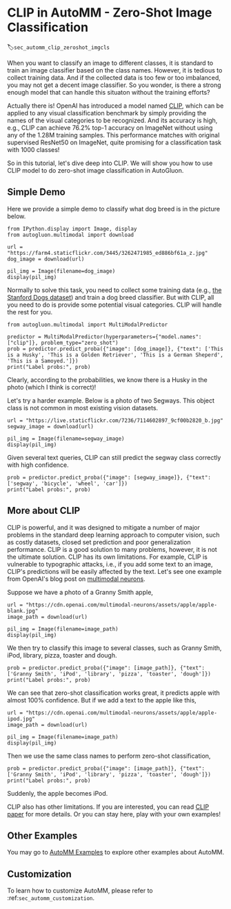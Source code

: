 # CLIP in AutoMM - Zero-Shot Image Classification 
:label:`sec_automm_clip_zeroshot_imgcls`

When you want to classify an image to different classes, it is standard to train an image classifier based on the class names. However, it is tedious to collect training data. And if the collected data is too few or too imbalanced, you may not get a decent image classifier. So you wonder, is there a strong enough model that can handle this situaton without the training efforts? 

Actually there is! OpenAI has introduced a model named [CLIP](https://openai.com/blog/clip/), which can be applied to any visual classification benchmark by simply providing the names of the visual categories to be recognized. And its accuracy is high, e.g., CLIP can achieve 76.2% top-1 accuracy on ImageNet without using any of the 1.28M training samples. This performance matches with original supervised ResNet50 on ImageNet, quite promising for a classification task with 1000 classes!

So in this tutorial, let's dive deep into CLIP. We will show you how to use CLIP model to do zero-shot image classification in AutoGluon. 


## Simple Demo

Here we provide a simple demo to classify what dog breed is in the picture below. 

```{.python .input}
from IPython.display import Image, display
from autogluon.multimodal import download

url = "https://farm4.staticflickr.com/3445/3262471985_ed886bf61a_z.jpg"
dog_image = download(url)

pil_img = Image(filename=dog_image)
display(pil_img)
```

Normally to solve this task, you need to collect some training data (e.g., [the Stanford Dogs dataset](http://vision.stanford.edu/aditya86/ImageNetDogs/)) and train a dog breed classifier. But with CLIP, all you need to do is provide some potential visual categories. CLIP will handle the rest for you.

```{.python .input}
from autogluon.multimodal import MultiModalPredictor

predictor = MultiModalPredictor(hyperparameters={"model.names": ["clip"]}, problem_type="zero_shot")
prob = predictor.predict_proba({"image": [dog_image]}, {"text": ['This is a Husky', 'This is a Golden Retriever', 'This is a German Sheperd', 'This is a Samoyed.']})
print("Label probs:", prob)
```

Clearly, according to the probabilities, we know there is a Husky in the photo (which I think is correct)!

Let's try a harder example. Below is a photo of two Segways. This object class is not common in most existing vision datasets. 

```{.python .input}
url = "https://live.staticflickr.com/7236/7114602897_9cf00b2820_b.jpg"
segway_image = download(url)

pil_img = Image(filename=segway_image)
display(pil_img)
```

Given several text queries, CLIP can still predict the segway class correctly with high confidence.

```{.python .input}
prob = predictor.predict_proba({"image": [segway_image]}, {"text": ['segway', 'bicycle', 'wheel', 'car']})
print("Label probs:", prob)
```


## More about CLIP

CLIP is powerful, and it was designed to mitigate a number of major problems in the standard deep learning approach to computer vision, such as costly datasets, closed set prediction and poor generalization performance. CLIP is a good solution to many problems, however, it is not the ultimate solution. CLIP has its own limitations. For example, CLIP is vulnerable to typographic attacks, i.e., if you add some text to an image, CLIP's predictions will be easily affected by the text. Let's see one example from OpenAI's blog post on [multimodal neurons](https://openai.com/blog/multimodal-neurons/). 

Suppose we have a photo of a Granny Smith apple, 
```{.python .input}
url = "https://cdn.openai.com/multimodal-neurons/assets/apple/apple-blank.jpg"
image_path = download(url)

pil_img = Image(filename=image_path)
display(pil_img)
```

We then try to classify this image to several classes, such as Granny Smith, iPod, library, pizza, toaster and dough.

```{.python .input}
prob = predictor.predict_proba({"image": [image_path]}, {"text": ['Granny Smith', 'iPod', 'library', 'pizza', 'toaster', 'dough']})
print("Label probs:", prob)
```

We can see that zero-shot classification works great, it predicts apple with almost 100% confidence. But if we add a text to the apple like this,

```{.python .input}
url = "https://cdn.openai.com/multimodal-neurons/assets/apple/apple-ipod.jpg"
image_path = download(url)

pil_img = Image(filename=image_path)
display(pil_img)
```

Then we use the same class names to perform zero-shot classification,

```{.python .input}
prob = predictor.predict_proba({"image": [image_path]}, {"text": ['Granny Smith', 'iPod', 'library', 'pizza', 'toaster', 'dough']})
print("Label probs:", prob)
```

Suddenly, the apple becomes iPod. 

CLIP also has other limitations. If you are interested, you can read [CLIP paper](https://arxiv.org/abs/2103.00020) for more details. Or you can stay here, play with your own examples! 


## Other Examples

You may go to [AutoMM Examples](https://github.com/awslabs/autogluon/tree/master/examples/automm) to explore other examples about AutoMM.


## Customization

To learn how to customize AutoMM, please refer to :ref:`sec_automm_customization`.
